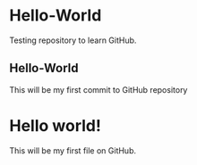 # Hello-World

Testing repository to learn GitHub.

## Hello-World

This will be my first commit to GitHub repository

# Hello world!

This will be my first file on GitHub.
